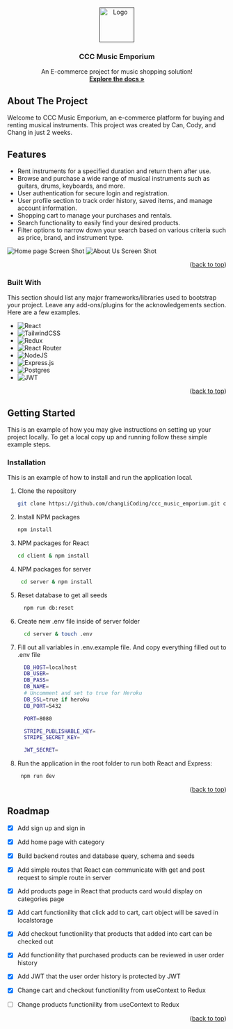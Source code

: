 <a name="readme-top"></a>


<!-- PROJECT LOGO -->
<br />
<div align="center">
  <a href="">
    <img src="public/images/logo.jpg" alt="Logo" width="80" height="80">
  </a>

  <h3 align="center">CCC Music Emporium</h3>

  <p align="center">
    An E-commerce project for music shopping solution!
    <br />
    <a href="https://github.com/cankologlu/ccc_music_emporium"><strong>Explore the docs »</strong></a>
    <br />

  </p>
</div>

<!-- ABOUT THE PROJECT -->

## About The Project

Welcome to CCC Music Emporium, an e-commerce platform for buying and renting musical instruments. This project was created by Can, Cody, and Chang in just 2 weeks.

## Features

- Rent instruments for a specified duration and return them after use.
- Browse and purchase a wide range of musical instruments such as guitars, drums, keyboards, and more.
- User authentication for secure login and registration.
- User profile section to track order history, saved items, and manage account information.
- Shopping cart to manage your purchases and rentals.
- Search functionality to easily find your desired products.
- Filter options to narrow down your search based on various criteria such as price, brand, and instrument type.

![Home page Screen Shot](https://github.com/changLiCoding/ccc_music_emporium/blob/main/public/images/home_page.gif?raw=true)
![About Us Screen Shot](https://github.com/changLiCoding/ccc_music_emporium/blob/main/public/images/about_us.gif?raw=true)

<p align="right">(<a href="#readme-top">back to top</a>)</p>

### Built With

This section should list any major frameworks/libraries used to bootstrap your project. Leave any add-ons/plugins for the acknowledgements section. Here are a few examples.

- ![React](https://img.shields.io/badge/react-%2320232a.svg?style=for-the-badge&logo=react&logoColor=%2361DAFB)
- ![TailwindCSS](https://img.shields.io/badge/tailwindcss-%2338B2AC.svg?style=for-the-badge&logo=tailwind-css&logoColor=white)
- ![Redux](https://img.shields.io/badge/redux-%23593d88.svg?style=for-the-badge&logo=redux&logoColor=white)
- ![React Router](https://img.shields.io/badge/React_Router-CA4245?style=for-the-badge&logo=react-router&logoColor=white)
- ![NodeJS](https://img.shields.io/badge/node.js-6DA55F?style=for-the-badge&logo=node.js&logoColor=white)
- ![Express.js](https://img.shields.io/badge/express.js-%23404d59.svg?style=for-the-badge&logo=express&logoColor=%2361DAFB)
- ![Postgres](https://img.shields.io/badge/postgres-%23316192.svg?style=for-the-badge&logo=postgresql&logoColor=white)
- ![JWT](https://img.shields.io/badge/JWT-black?style=for-the-badge&logo=JSON%20web%20tokens)

<p align="right">(<a href="#readme-top">back to top</a>)</p>

<!-- GETTING STARTED -->

## Getting Started

This is an example of how you may give instructions on setting up your project locally.
To get a local copy up and running follow these simple example steps.


### Installation

This is an example of how to install and run the application local. 


1. Clone the repository
    ```sh
    git clone https://github.com/changLiCoding/ccc_music_emporium.git ccc_music_emporium
    ```

2. Install NPM packages
   ```sh
   npm install
   ```
3. NPM packages for React
   ```sh
   cd client & npm install
   ```
4. NPM packages for server
   ```sh
    cd server & npm install
   ```
5. Reset database to get all seeds
    ```sh
      npm run db:reset
    ```
   
6. Create new .env file inside of server folder
    ```sh
      cd server & touch .env
    ```

7. Fill out all variables in .env.example file. And copy everything filled out to .env file
    ```sh
      DB_HOST=localhost
      DB_USER=
      DB_PASS=
      DB_NAME=
      # Uncomment and set to true for Heroku
      DB_SSL=true if heroku
      DB_PORT=5432

      PORT=8080

      STRIPE_PUBLISHABLE_KEY=
      STRIPE_SECRET_KEY=

      JWT_SECRET=
    ```

8. Run the application in the root folder to run both React and Express:

   ```sh
    npm run dev
   ```
  
  
<p align="right">(<a href="#readme-top">back to top</a>)</p>



<!-- ROADMAP -->

## Roadmap

- [x] Add sign up and sign in
- [x] Add home page with category
- [x] Build backend routes and database query, schema and seeds
- [x] Add simple routes that React can communicate with get and post request to simple route in server
- [x] Add products page in React that products card would display on categories page
- [x] Add cart functionility that click add to cart, cart object will be saved in localstorage
- [x] Add checkout functionility that products that added into cart can be checked out
- [x] Add functionility that purchased products can be reviewed in user order history
- [x] Add JWT that the user order history is protected by JWT
- [x] Change cart and checkout functionility from useContext to Redux
- [ ] Change products functionility from useContext to Redux



<p align="right">(<a href="#readme-top">back to top</a>)</p>

